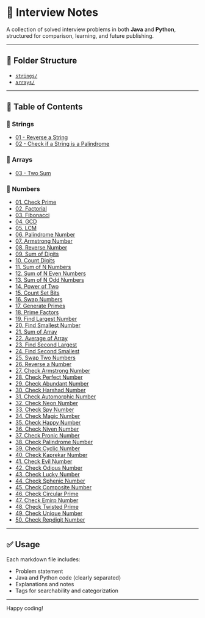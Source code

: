 # 📘 Interview Notes

A collection of solved interview problems in both **Java** and **Python**, structured for comparison, learning, and future publishing.

---

## 📂 Folder Structure

- [`strings/`](./strings)
- [`arrays/`](./arrays)

---

## 📑 Table of Contents

### 🧵 Strings
- [01 - Reverse a String](./strings/01-reverse-string.md)
- [02 - Check if a String is a Palindrome](./strings/02-is-palindrome.md)

### 🔢 Arrays
- [03 - Two Sum](./arrays/01-two-sum.md)

### 🔢 Numbers
- [01. Check Prime](./numbers/01-is-prime.md)
- [02. Factorial](./numbers/02-factorial.md)
- [03. Fibonacci](./numbers/03-fibonacci.md)
- [04. GCD](./numbers/04-gcd.md)
- [05. LCM](./numbers/05-lcm.md)
- [06. Palindrome Number](./numbers/06-palindrome-number.md)
- [07. Armstrong Number](./numbers/07-armstrong-number.md)
- [08. Reverse Number](./numbers/08-reverse-number.md)
- [09. Sum of Digits](./numbers/09-sum-of-digits.md)
- [10. Count Digits](./numbers/10-count-digits.md)
- [11. Sum of N Numbers](./numbers/11-sum-n-numbers.md)
- [12. Sum of N Even Numbers](./numbers/12-sum-n-even-numbers.md)
- [13. Sum of N Odd Numbers](./numbers/13-sum-n-odd-numbers.md)
- [14. Power of Two](./numbers/14-power-of-two.md)
- [15. Count Set Bits](./numbers/15-count-set-bits.md)
- [16. Swap Numbers](./numbers/16-swap-numbers.md)
- [17. Generate Primes](./numbers/17-generate-primes.md)
- [18. Prime Factors](./numbers/18-prime-factors.md)
- [19. Find Largest Number](./numbers/19-find-largest-number.md)
- [20. Find Smallest Number](./numbers/20-find-smallest-number.md)
- [21. Sum of Array](./numbers/21-sum-of-array.md)
- [22. Average of Array](./numbers/22-average-of-array.md)
- [23. Find Second Largest](./numbers/23-find-second-largest.md)
- [24. Find Second Smallest](./numbers/24-find-second-smallest.md)
- [25. Swap Two Numbers](./numbers/25-swap-two-numbers.md)
- [26. Reverse a Number](./numbers/26-reverse-number.md)
- [27. Check Armstrong Number](./numbers/27-check-armstrong-number.md)
- [28. Check Perfect Number](./numbers/28-check-perfect-number.md)
- [29. Check Abundant Number](./numbers/29-check-abundant-number.md)
- [30. Check Harshad Number](./numbers/30-check-harshad-number.md)
- [31. Check Automorphic Number](./numbers/31-check-automorphic-number.md)
- [32. Check Neon Number](./numbers/32-check-neon-number.md)
- [33. Check Spy Number](./numbers/33-check-spy-number.md)
- [34. Check Magic Number](./numbers/34-check-magic-number.md)
- [35. Check Happy Number](./numbers/35-check-happy-number.md)
- [36. Check Niven Number](./numbers/36-check-niven-number.md)
- [37. Check Pronic Number](./numbers/37-check-pronic-number.md)
- [38. Check Palindrome Number](./numbers/38-check-palindrome-number.md)
- [39. Check Cyclic Number](./numbers/39-check-cyclic-number.md)
- [40. Check Kaprekar Number](./numbers/40-check-kaprekar-number.md)
- [41. Check Evil Number](./numbers/41-check-evil-number.md)
- [42. Check Odious Number](./numbers/42-check-odious-number.md)
- [43. Check Lucky Number](./numbers/43-check-lucky-number.md)
- [44. Check Sphenic Number](./numbers/44-check-sphenic-number.md)
- [45. Check Composite Number](./numbers/45-check-composite-number.md)
- [46. Check Circular Prime](./numbers/46-check-circular-prime.md)
- [47. Check Emirp Number](./numbers/47-check-emirp-number.md)
- [48. Check Twisted Prime](./numbers/48-check-twisted-prime.md)
- [49. Check Unique Number](./numbers/49-check-unique-number.md)
- [50. Check Repdigit Number](./numbers/50-check-repdigit-number.md)

---

## ✅ Usage

Each markdown file includes:
- Problem statement
- Java and Python code (clearly separated)
- Explanations and notes
- Tags for searchability and categorization

---

Happy coding!
